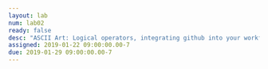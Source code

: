 ```yaml
---
layout: lab
num: lab02
ready: false
desc: "ASCII Art: Logical operators, integrating github into your workflow"
assigned: 2019-01-22 09:00:00.00-7
due: 2019-01-29 09:00:00.00-7
---
```

